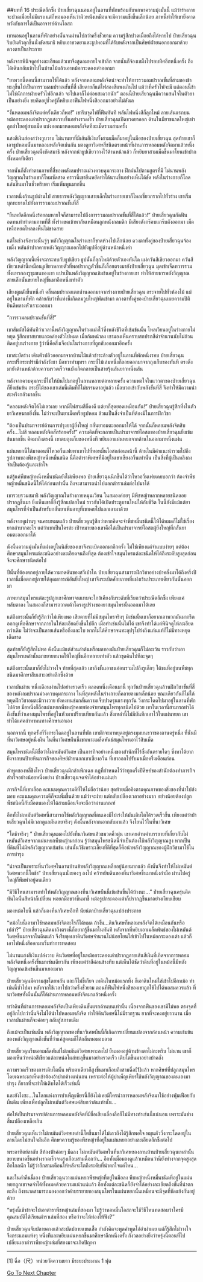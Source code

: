 ##บทที่ 16  ประณีตลึกซึ้ง
ป๋ายเสี่ยวฉุนนอนอยู่ในลานที่พักพร้อมกับพกพาความมุ่งมั่นนี้ แม้ว่าร่างกายจะปวดเมื่อยไม่มีแรง แต่ก็พอมองเห็นว่าผิวหนังเหมือนจะมีความแข็งขึ้นเล็กน้อย ภาพนี้ทำให้เขายิ่งคาดหวังกับการได้เป็นอาจารย์ด้านโอสถ

เขานอนอยู่ในลานที่พักอย่างนั้นจนผ่านไปกว่าครึ่งชั่วยาม ความรู้สึกปวดเมื่อยถึงได้หายไป ป๋ายเสี่ยวฉุนรีบยันตัวลุกขึ้นนั่งขัดสมาธิ หยิบเอาขวดยาและธูปหอมที่ได้รับหลังจากเป็นศิษย์ฝ่ายนอกออกมาด้วยดวงตาเป็นประกาย

หลังจากพินิจดูอย่างละเอียดแล้วเขาจึงสูดลมหายใจเข้าลึก จากนั้นก็จ้องเขม็งไปรอบทิศอีกหนึ่งครั้ง ถึงได้เดินกลับเข้าไปในบ้านไม้แล้วเอาหม้อกระดองเต่าออกมา

“ยาพวกนี้ตอนนี้สามารถใช้ได้แล้ว หลังจากหลอมพลังจิตน่าจะทำให้การรวมลมปราณขั้นที่สามของข้าทะลุขึ้นไปเป็นการรวมลมปราณขั้นที่สี่ เสียดายก็แต่ไฟสองสีแพงเกินไป แม้ว่าที่ครัวไฟจะมี แต่ตอนนี้ข้าไม่ใช่นักการฝ่ายครัวไฟอีกแล้ว จะไปเอาก็ไม่ค่อยสะดวกนัก” ตอนนี้ป๋ายเสี่ยวฉุนมีความสนใจในตัวยาเป็นอย่างยิ่ง ขบคิดอยู่ชั่วครู่ก็หยิบเอาฟืนไฟหนึ่งสีออกมาอย่างไม่ลังเล

“งั้นหลอมพลังจิตแค่ครั้งเดียวก็พอ!” เขารีบจุดไฟที่ฟืนทันที พลันไฟหนึ่งสีก็ลุกไหม้ ลายเส้นแรกบนหม้อกระดองเต่าปรากฏแสงวาบขึ้นอย่างรวดเร็ว ป๋ายเสี่ยวฉุนเปิดขวดยาออก ด้านในมียาขนาดใหญ่เท่าลูกลำใยอยู่สามเม็ด แบ่งออกมาหลอมพลังจิตทีละเม็ดรวมสามครั้ง

แสงสีเงินส่องสว่างวูบวาบ ไม่นานยาที่มีเส้นสีเงินทั้งสามเม็ดก็มาอยู่ในมือของป๋ายเสี่ยวฉุน สุดท้ายเขาก็เอาธูปหอมนั้นมาหลอมพลังจิตเช่นกัน มองดูยาวิเศษสี่ชนิดตรงหน้าที่ผ่านการหลอมพลังจิตมาแล้วหนึ่งครั้ง ป๋ายเสี่ยวฉุนนั่งขัดสมาธิ หลังจากนำธูปเขียววางไว้ด้านหน้าแล้ว ก็หยิบยาสามเม็ดขึ้นมาโยนเข้าปากทั้งหมดทีเดียว

จากนั้นก็ตั้งท่าตามภาพที่สี่ของพลังลมปราณม่วงควบคุมกระถาง ฝึกฝนไปตามสูตรที่มี ไม่นานพลังวิญญาณในร่างเขาก็โหมซัดสาด คราวนี้เขายืนหยัดทำได้นานขึ้นอย่างเห็นได้ชัด พลังในร่างกายก็โลดแล่นขึ้นมาในชั่วพริบตา เริ่มเพิ่มพูนมากขึ้น

เวลาหนึ่งก้านธูปผ่านไป สายธารพลังวิญญาณสายเล็กในร่างกายเขาก็ไหลเชี่ยวกรากไปทั่วร่าง เขาเริ่มบุกทะยานไปยังการรวมลมปราณขั้นที่สี่

“ยืนหยัดอีกหนึ่งร้อยลมหายใจก็สามารถไปถึงการรวมลมปราณขั้นที่สี่ได้แล้ว!” ป๋ายเสี่ยวฉุนกัดฟันอดทนทำท่าตามภาพที่สี่ ทั้งร่างขดเข้าหากันเหมือนลูกหนังกลมดิก มีเสียงดังกร๊อบแกร๊บดังออกมา เม็ดเหงื่อหยดไหลลงพื้นไม่ขาดสาย

แต่ในช่วงจังหวะนั้นจู่ๆ พลังวิญญาณในร่างเขาก็ขาดห้วงไปเล็กน้อย ดวงตาทั้งคู่ของป๋ายเสี่ยวฉุนจ้องเขม็ง พลันอ้าปากคายพลังวิญญาณออกไปยังธูปที่อยู่ด้านหน้าหนึ่งคำ

พลังวิญญาณนี้เพิ่งจะกระทบกับธูปเขียว ธูปนั้นก็ลุกไหม้ด้วยตัวเองทันใด แผ่ควันสีเขียวออกมา ควันสีเขียวเหล่านี้เหมือนงูเขียวหลายตัวที่พอปรากฏตัวขึ้นก็เลื้อยตรงมายังป๋ายเสี่ยวฉุน มุดเข้าเจ็ดทวารรวมทั้งแทรกลงรูขุมขนของเขา แปรเป็นพลังวิญญาณเข้มข้นอยู่ในร่างกายเขา ทำให้สายธารพลังวิญญาณสายเล็กนั้นขยายใหญ่ขึ้นมาอีกหนึ่งเท่าตัว

เสียงตูมดังขึ้นหนึ่งที คลื่นลมปราณแตกซ่านออกมาจากร่างกายป๋ายเสี่ยวฉุน กระจายไปทั่วห้องไม้ แผ่อยู่ในลานที่พัก คล้ายกับว่าที่แห่งนี้เกิดลมวูบใหญ่พัดเข้ามา ดวงตาทั้งคู่ของป๋ายเสี่ยวฉุนเผยความปิติยินดีพลางหัวเราะออกมา

“การรวมลมปราณขั้นที่สี่!”

เขาสัมผัสได้ทันทีว่าเวลานี้พลังวิญญาณในร่างแฝงไว้ซึ่งพลังชีวิตที่เข้มข้นนั้น ไหลเวียนอยู่ในร่างกายไม่หยุด รู้สึกเบาสบายและคล่องตัวไปหมด เมื่อก้มหน้าลง เขามองเห็นคราบสกปรกสีดำจำนวนนับไม่ถ้วนติดอยู่บนร่างกาย รู้ว่านี่คือสิ่งเจือปนในร่างกายที่ถูกขับออกมาอีกครั้ง

เขาสะบัดร่าง เดินตัวปลิวออกมาจากบ้านไม้แล้วชำระล้างตัวอยู่ในลานที่พักหนึ่งรอบ ป๋ายเสี่ยวฉุนกระปรี้กระเปร่ามีกำลังวังชา มือขวาทำมุทรา กระบี่ไม้เล่มหนึ่งก็ลอยออกมาจากถุงเก็บของทันที ตรงดิ่งมายังด้านหน้าด้วยความรวดเร็วจนบังเกิดกลายเป็นสายรุ้งเส้นยาวหนึ่งเส้น

หลังจากควบคุมกระบี่ไม้ให้บินไปมาอยู่ในลานหลายต่อหลายครั้ง ความพอใจในแววตาของป๋ายเสี่ยวฉุนก็ยิ่งเข้มข้น กระบี่ไม้ของเขาเล่มนี้เดิมทีก็ไม่ธรรมดาอยู่แล้ว เมื่อบวกเข้ากับพลังขั้นที่สี่ จึงทำให้มีความน่าสะพรึงกลัวมากขึ้น

“หลอมพลังจิตได้ไม่เลวเลย หากมีไฟสามสีก็คงดี แต่ยาก็สุดยอดเหมือนกัน!” ป๋ายเสี่ยวฉุนรู้สึกทึ่งในตัวยาวิเศษมากยิ่งขึ้น ไม่ว่าจะเป็นยาเม็ดหรือธูปหอม ล้วนเป็นสิ่งจำเป็นที่ต้องมีในการฝึกวิชา

“ต้องเป็นปรมาจารย์ด้านการปรุงยาผู้ยิ่งใหญ่ กลั่นยาอมตะออกมาให้ได้ จากนั้นก็หลอมพลังจิตสิบครั้ง...ไม่สิ หลอมพลังจิตสักร้อยครั้ง!” ความคิดที่จะกลายเป็นปรมาจารย์โอสถของป๋ายเสี่ยวฉุนยิ่งเข้มข้นมากขึ้น คิดมาถึงตรงนี้ เขาตบถุงเก็บของหนึ่งที หยิบเอาแผ่นหยกจากด้านในออกมาหนึ่งแผ่น

แผ่นหยกนี้ได้มาตอนที่โหวอวิ๋นเฟยพาเขาไปที่หอหมื่นโอสถก่อนหน้านี้ ด้านในมีคำแนะนำรวมไปถึงรูปภาพของพืชหญ้าหนึ่งหมื่นชนิด นี่คือตำราพิเศษที่มีอยู่ในเขาเซียงอวิ๋นเท่านั้น เป็นสิ่งที่ผู้เป็นหลิงถงจำเป็นต้องรู้และเข้าใจ

แต่รู้แค่พืชหญ้าหนึ่งหมื่นชนิดยังไม่เพียงพอ ป๋ายเสี่ยวฉุนนึกขึ้นได้ว่าโหวอวิ๋นเฟยเคยบอกว่า ต้องจำพืชหญ้าหมื่นชนิดนี้ให้ได้ก่อนเท่านั้น ถึงจะสามารถนำไปแลกตำราเล่มต่อไปมาได้

เขารวบรวมสมาธิ พลังวิญญาณในร่างกายหมุนเวียน ในสมองค่อยๆ มีพืชหญ้าหลากหลายชนิดลอยปรากฏขึ้นมา ยิ่งเห็นเขาก็ยิ่งรู้สึกแปลกใหม่ ราวกับได้เปิดประตูบานใหม่ให้กับชีวิต ในนี้ยังมีแม้แต่ยาสมุนไพรที่จำเป็นสำหรับกลั่นยาเพิ่มอายุที่เขาเคยไปแลกเอามาด้วย

หลังจากดูผ่านๆ จนครบหมดแล้ว ป๋ายเสี่ยวฉุนรู้สึกว่าหากคิดจะจำพืชหมื่นชนิดนี้ให้ได้หมดก็ไม่ใช่เรื่องยากลำบากอะไร แต่ว่าเขาเป็นใครล่ะ เป้าหมายของเขาคือได้เป็นปรมาจารย์โอสถผู้ยิ่งใหญ่ที่กลั่นยาอมตะออกมาได้

ดังนั้นความมุ่งมั่นที่แฝงอยู่ในนิสัยของเขาจึงระเบิดออกมาอีกครั้ง ไม่ใช่เพียงแค่จำแบบง่ายๆ แต่ต้องศึกษาสมุนไพรแต่ละชนิดอย่างละเอียดจนถึงที่สุด ต้องเข้าใจสมุนไพรแต่ละชนิดให้ได้ถึงระดับสูงสุดก่อน จึงจะศึกษาชนิดต่อไป

ปีนั้นที่ต้องตกอยู่ภายใต้ความกดดันของสวีเป่าไฉ ป๋ายเสี่ยวฉุนสามารถฝึกวิชาอย่างบ้าคลั่งมาได้ถึงครึ่งปี เวลานี้เมื่อตกอยู่ภายใต้อุดมการณ์อันยิ่งใหญ่ เขาจึงระเบิดศักยภาพที่แฝงเร้นประเภทเดียวกันนั้นออกมา

ภาพยาสมุนไพรแต่ละรูปถูกเขาศึกษาจนแทบจะใกล้เคียงกับระดับที่เรียกว่าประณีตลึกซึ้ง เพียงแค่หลับตาลง ในสมองก็สามารถวาดเค้าโครงรูปร่างของยาสมุนไพรนั้นออกมาได้เลย

แต่ถึงกระนั้นก็ยังรู้สึกว่าไม่เพียงพอ เสียดายที่ไม่มีสมุนไพรจริงๆ มิเช่นนั้นเขาก็อยากเอาพวกมันมากรีดออกดูเพื่อศึกษาจากภายในให้ละเอียดยิ่งขึ้นไปอีก เมื่อทำเช่นนั้นไม่ได้ เขาจึงทำได้แค่พินิจดูให้ละเอียดกว่าเดิม ไม่ว่าจะเป็นลายเส้นหรือกิ่งและใบ หากไม่ได้ศึกษาจนทะลุปรุโปร่งถึงแก่นแท้ก็ไม่มีทางหยุดเด็ดขาด

สุดท้ายก็ยังรู้สึกไม่พอ ดังนั้นแม้แต่ส่วนลำต้นหรือผลของมันป๋ายเสี่ยวฉุนก็ไม่ละเว้น ราวกับว่าเอาสมุนไพรเหล่านั้นมาขยายขนาดให้ใหญ่ขึ้นอีกหลายเท่าตัว แล้วขุดค้นไปทีละจุดๆ

แต่ถึงกระนั้นเขาก็ยังไม่วางใจ ท้ายที่สุดแล้ว เขาถึงขั้นเอาขนอ่อนรวมไปถึงรูเล็กๆ ใต้ขนที่อยู่บนพืชทุกชนิดมาศึกษาสืบเสาะอย่างลึกซึ้งด้วย

เวลาผันผ่าน หนึ่งเดือนผ่านไปอย่างรวดเร็ว ตลอดหนึ่งเดือนมานี้ ทุกวันป๋ายเสี่ยวฉุนล้วนฝึกวิชาขั้นที่สี่ของพลังลมปราณม่วงควบคุมกระถาง ในที่สุดพลังในร่างกายก็คลายลงมาเล็กน้อย ขณะเดียวกันก็ไม่ได้หยุดฝึกวิชาอมตะมิวางวาย ยังคงทนข่มกลั้นความเจ็บปวดรุนแรงทุกวัน วิ่งกระโดดไปมาอยู่ในลานที่พักไปด้วย มือหนึ่งก็ถือแผ่นหยกพืชหญ้าคอยท่องจำยาสมุนไพรทุกชนิดไปด้วย เขาในเวลานี้สามารถทำได้ถึงขั้นที่ว่าเอาสมุนไพรที่อยู่ในหัวมาเปรียบเทียบกันแล้ว สิ่งเหล่านี้ไม่มีบันทึกเอาไว้ในแผ่นหยก เขาทำได้แค่คลำหาหนทางศึกษาเอาเอง

นอกจากนี้ ทุกครั้งที่วิ่งกระโดดอยู่ในลานที่พัก เขามักจะมาหยุดอยู่ตรงมุมบนขวาของลานครู่หนึ่ง ที่นั่นมีที่นาวิเศษอยู่หนึ่งผืน ในที่นาวิเศษผืนนี้เขาเพาะเมล็ดพันธ์สมุนไพรเอาไว้สิบเม็ด

สมุนไพรชนิดนี้มีชื่อว่าไผ่เหมันต์วิเศษ เป็นภารกิจอย่างหนึ่งของสำนักที่ไร้ซึ่งอันตรายใดๆ ซึ่งหาได้ยากยิ่งจากบนป้ายหินภารกิจของศิษย์ฝ่ายนอกเขาเซียงอวิ๋น ที่เขาออกไปรับมาเมื่อครึ่งเดือนก่อน

คำพูดของหลี่ชิงโหว ป๋ายเสี่ยวฉุนมิกล้าเพิกเฉย กฎที่กำหนดไว้ว่าทุกครึ่งปีศิษย์ของสำนักต้องทำภารกิจสำเร็จอย่างน้อยหนึ่งอย่าง ป๋ายเสี่ยวฉุนจดจำได้อย่างแม่นยำ

ภารกิจนี้ที่เขาเลือก คะแนนคุณความดีที่ให้ไม่ถือว่าน้อย สุดท้ายเมื่ออิงตามคุณภาพของสิ่งของที่นำไปส่งมอบ คะแนนคุณความดีก็จะเพิ่มขึ้นด้วย แม้ว่าจะง่าย แต่กลับเปลืองเวลาอย่างมาก อย่างน้อยต้องปลูกพืชชนิดนี้กับมือตนเองให้ได้สามเดือนจึงจะถือว่าผ่านเกณฑ์

อีกทั้งไผ่เหมันต์วิเศษนี้สามารถใช้พลังวิญญาณที่ตนเองมีไปเร่งให้มันเติบโตได้รวดเร็วขึ้น เพียงแต่ว่าป๋ายเสี่ยวฉุนไม่มีเวลาดูแลมันเลยจริงๆ ดังนั้นหลังจากเอากลับมาแล้ว จึงโยนไว้ในที่นาวิเศษ

“โตช้าจริงๆ ” ป๋ายเสี่ยวฉุนมองไปยังที่นาวิเศษแล้วขมวดคิ้วมุ่น เขาเคยอ่านคำบรรยายที่เกี่ยวกับไผ่เหมันต์วิเศษจากแผ่นหยกพืชหญ้ามาก่อน รู้ว่าสมุนไพรชนิดนี้จำเป็นต้องใช้พลังวิญญาณสูง หากเป็นที่ดินที่ไม่มีพลังวิญญาณเข้มข้น เช่นนั้นวิธีเพราะเลี้ยงที่ดีที่สุดก็คือนำพลังวิญญาณของผู้ฝึกวิชามาใช้ในการบำรุง

“น่าจะเป็นเพราะที่นาวิเศษในลานบ้านข้าพลังวิญญาณเหลืออยู่น้อยมากแล้ว ดังนั้นจึงทำให้ไผ่เหมันต์วิเศษพวกนี้โตช้า” ป๋ายเสี่ยวฉุนนั่งยองๆ ลงไป คว้าหยิบดินของที่นาวิเศษขึ้นมาหนึ่งกำมือ ผ่านไปครู่ใหญ่ก็พึมพำอยู่คนเดียว

“มีวิธีไหนสามารถทำให้พลังวิญญาณของที่นาวิเศษผืนนี้เข้มข้นขึ้นได้บ้างนะ...” ป๋ายเสี่ยวฉุนครุ่นคิด ทันใดนั้นสีหน้าก็เปลี่ยน พอยกมือขวาขึ้นมาชี้ หม้อรูปกระดองเต่าก็ปรากฏขึ้นมาอย่างเงียบเชียบ

มองหม้อใบนี้ แล้วก็มองที่นาวิเศษอีกที นัยน์ตาป๋ายเสี่ยวฉุนเปล่งประกาย

“หม้อใบนี้เอามาใช้หลอมพลังจิตอะไรก็ได้หมด ถ้างั้น...ดินวิเศษก็หลอมพลังจิตได้เหมือนกันหรือเปล่า?” ป๋ายเสี่ยวฉุนคิดมาถึงตรงนี้ก็อยากรู้ขึ้นมาในทันที หลังจากที่หยิบเอาเมล็ดพันธ์ของไผ่เหมันต์วิเศษขึ้นมาจากในดินแล้ว จึงรีบขุดเอาดินวิเศษจำนวนไม่น้อยโยนใส่เข้าไปในหม้อกระดองเต่า แล้วก็เอาไฟหนึ่งสีออกมาเริ่มทำการทดสอบ

ไม่นานแสงสีเงินเปล่งวาบ ดินวิเศษที่อยู่ในหม้อกระดองเต่าปรากฏลายเส้นสีเงินที่เกิดจากการหลอมพลังจิตหนึ่งครั้งขึ้นมาเช่นเดียวกัน เพียงแต่ว่าสีค่อนข้างทึบ แต่เห็นได้ชัดว่าดินที่อยู่ในหม้อนี้มีพลังวิญญาณเข้มข้นขึ้นมาเยอะมาก

ป๋ายเสี่ยวฉุนมีความสุขโดยพลัน และก็ไม่ขี้เกียจ เทดินในหม้อแรกทิ้ง ก็เอาดินใหม่ใส่เข้าไปอีกหม้อ ทำเช่นนี้ซ้ำไปมา หลังจากใช้เวลาไปกว่าครึ่งชั่วยาม ตอนที่ฟืนไฟหนึ่งสีของเขาถูกใช้ไปได้พอสมควรแล้ว ที่นาวิเศษทั้งผืนนั้นก็ได้ผ่านการหลอมพลังจิตมาแล้วหนึ่งครั้ง


ทว่าดินที่ผ่านการหลอมพลังจิตเป็นเพียงดินชั้นแรกด้านบนเท่านั้น เนื่องจากฟืนของเขามีไม่พอ ตรงจุดที่อยู่ลึกไปกว่านั้นจึงไม่ได้นำไปหลอมพลังจิต ทำให้ดินวิเศษนี้ไม่มีรากฐาน ยากที่จะคงอยู่ยาวนาน เมื่อเวลาผันผ่านก็จะค่อยๆ กลับสู่สภาพเดิม

ถึงแม้จะเป็นเช่นนั้น พลังวิญญาณของที่นาวิเศษผืนนี้ก็เกิดการเปลี่ยนแปลงจากก่อนหน้า ความเข้มข้นของพลังวิญญาณถึงขั้นที่ว่าแค่สูดดมก็ได้กลิ่นหอมอบอวล

ป๋ายเสี่ยวฉุนรีบเอาเมล็ดพันธ์ไผ่เหมันต์วิเศษเพาะลงไป ยืนมองอยู่ด้านข้างตาไม่กะพริบ ไม่นาน เขาก็มองเห็นว่าหน่อสีเขียวแต่ละหน่อโผล่ทะลุขึ้นมาอย่างรวดเร็ว เติบโตขึ้นมาอย่างบ้าคลั่ง

ความรวดเร็วของการเติบโตนั้น พริบตาเดียวก็สูงขึ้นมาเกือบถึงสามฉื่อ[1]แล้ว หากศิษย์ที่ปลูกสมุนไพรโดยเฉพาะมาเห็นเข้าต้องอ้าปากค้างแน่นอน เพราะต่อให้ผู้บำเพ็ญเพียรใช้พลังวิญญาณของตนเองมาบำรุง ก็ยากที่จะทำให้เติบโตได้เร็วเช่นนี้

และยังไงซะ...ในโลกแห่งการบำเพ็ญเพียรนี้ก็ยังไม่เคยมีใครนำการหลอมพลังจิตมาใช้อย่างฟุ่มเฟือยกับผืนดิน เพียงเพื่อปลูกไผ่เหมันต์วิเศษแค่สิบกว่าต้นเท่านั้น...

ต่อให้เป็นปรมาจารย์ด้านการหลอมพลังจิตที่มีชื่อเสียงเลื่องลือก็ไม่มีทางทำเช่นนี้แน่นอน เพราะมันช่างสิ้นเปลืองเหลือเกิน

ป๋ายเสี่ยวฉุนเห็นว่าไผ่เหมันต์วิเศษเหล่านี้โตขึ้นมาได้ไม่เลวถึงได้รู้สึกพอใจ หมุนตัววิ่งกระโดดอยู่ในลานโดยไม่สนใจมันอีก ศึกษาความรู้ของพืชหญ้าที่อยู่ในแผ่นหยกอย่างละเอียดลึกซึ้งต่อไป

พระอาทิตย์ลาลับ สีท้องฟ้าค่อยๆ มืดลง ไผ่เหมันต์วิเศษในที่นาวิเศษของลานบ้านป๋ายเสี่ยวฉุนเหล่านั้นขยายขนาดขึ้นอย่างรวดเร็วจนสูงเกือบสามฉื่อกว่า... อีกทั้งเมื่อมองดูแล้วเหมือนว่านี่ยังห่างจากจุดสูงสุดอีกไกลนัก ไม่รู้ว่าอีกสามเดือนให้หลังจะโตถึงระดับที่น่าตกใจแค่ไหน...

และในค่ำคืนนี้เอง ป๋ายเสี่ยวฉุนวางแผ่นหยกพืชหญ้าที่อยู่ในมือลง พืชหญ้าหนึ่งหมื่นชนิดที่อยู่ในแผ่นหยกถูกเขาจดจำได้ทั้งหมดด้วยความแน่วแน่แล้ว อีกทั้งแต่ละชนิดก็ยังจำได้อย่างละเอียดถึงขั้นที่น่าตกตะลึง ถึงขนาดสามารถมองออกว่าคำบรรยายของสมุนไพรในแผ่นหยกนั้นเหมือนจะมีจุดที่ขัดแย้งกันอยู่ด้วย

“พรุ่งนี้เช้าข้าจะไปเอาตำราพืชหญ้าเล่มที่สองมา ไม่รู้ว่าหอหมื่นโอสถจะใช้วิธีไหนทดสอบว่าใครมีคุณสมบัติได้เรียนตำราเล่มที่สอง หรือว่าจะให้ท่องให้ฟัง?”

ป๋ายเสี่ยวฉุนจับปลายคางแล้วสะบัดปลายแขนเสื้อ กำลังคิดจะพูดคำพูดโอ่อ่าผ่าเผย แต่ก็รู้สึกไม่วางใจ จึงกระแอมแห้งๆ หนึ่งทีและหยิบแผ่นหยกขึ้นมาศึกษาอีกหนึ่งครั้ง กังวลอย่างยิ่งว่าพรุ่งนี้ตอนที่ไปเปลี่ยนเอาตำราพืชหญ้าเล่มที่สองมาจะเกิดปัญหา

----------

[1] ฉื่อ（尺）หน่วยวัดความยาว มีระยะประมาณ 1 ฟุต




[Go To Next Chapter]( ./17.md)